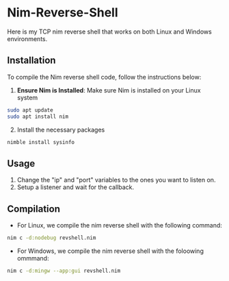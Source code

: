 # Nim-Reverse-Shell
Here is my TCP nim reverse shell that works on both Linux and Windows environments.

## Installation 

To compile the Nim reverse shell code, follow the instructions below:

1) **Ensure Nim is Installed**: Make sure Nim is installed on your Linux system
```bash
sudo apt update
sudo apt install nim
```
2) Install the necessary packages
```bash
nimble install sysinfo
```
## Usage
1) Change the "ip" and "port" variables to the ones you want to listen on.
2) Setup a listener and wait for the callback.


## Compilation
* For Linux, we compile the nim reverse shell with the following command:
```bash
nim c -d:nodebug revshell.nim 
```

* For Windows, we compile the nim reverse shell with the foloowing ommmand:
```bash
nim c -d:mingw --app:gui revshell.nim 
```



